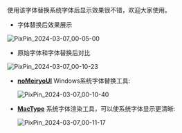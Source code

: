 使用该字体替换系统字体后显示效果很不错，欢迎大家使用。

- 字体替换后效果展示
  
![PixPin_2024-03-07_00-05-00](https://github.com/LUAN-Z/SourceHanSans_SF/assets/27964100/4bfaa894-1299-4aed-97d0-ac0691037e10)

- 原始字体和字体替换后对比
  
![PixPin_2024-03-07_00-10-23](https://github.com/LUAN-Z/SourceHanSans_SF/assets/27964100/57dbdf67-5809-455b-a0b3-b23598a8343a)


- **[noMeiryoUI](https://github.com/Tatsu-syo/noMeiryoUI)** Windows系统字体替换工具: 
  
  ![PixPin_2024-03-07_00-10-40](https://github.com/LUAN-Z/SourceHanSans_SF/assets/27964100/e05f5b48-928a-439f-b52f-40707e4f5293)
  
- **[MacType](https://github.com/snowie2000/mactype)** 系统字体渲染工具，可以使系统字体显示更清晰: 
  
  ![PixPin_2024-03-07_00-11-17](https://github.com/LUAN-Z/SourceHanSans_SF/assets/27964100/85dd65b1-c4e3-48d5-b420-771e22cc4b1b)
